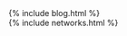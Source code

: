 <div class="main-wrapper" id="page-blog">
    <div id="roadmap">
            <div class="dont-skew width-100">
               {% include blog.html %}
            </div>
     </div>
    {% include networks.html %}
</div>